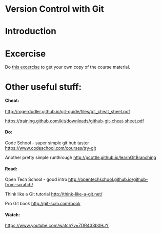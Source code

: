 # Version Control with Git

# Introduction



# Excercise

Do [this excercise](https://github.com/fugufisch/hu_bp_python_course/00_git/exercise.md) to get your own copy of the course material.

# Other useful stuff:

#### Cheat:
http://rogerdudler.github.io/git-guide/files/git_cheat_sheet.pdf

https://training.github.com/kit/downloads/github-git-cheat-sheet.pdf

#### Do:
Code School - super simple git hub taster https://www.codeschool.com/courses/try-git

Another pretty simple runthrough http://pcottle.github.io/learnGitBranching

#### Read:
Open Tech School - good intro http://opentechschool.github.io/github-from-scratch/

Think like a Git tutorial http://think-like-a-git.net/

Pro Git book http://git-scm.com/book

#### Watch:
https://www.youtube.com/watch?v=ZDR433b0HJY
